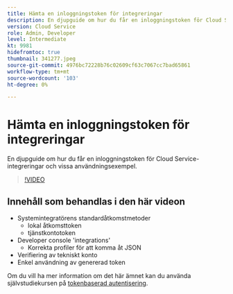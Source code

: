 ```yaml
---
title: Hämta en inloggningstoken för integreringar
description: En djupguide om hur du får en inloggningstoken för Cloud Service-integreringar och vissa användningsexempel.
version: Cloud Service
role: Admin, Developer
level: Intermediate
kt: 9981
hidefromtoc: true
thumbnail: 341277.jpeg
source-git-commit: 4976bc72228b76c02609cf63c7067cc7bad65861
workflow-type: tm+mt
source-wordcount: '103'
ht-degree: 0%

---
```



# Hämta en inloggningstoken för integreringar

En djupguide om hur du får en inloggningstoken för Cloud Service-integreringar och vissa användningsexempel.

>[!VIDEO](https://video.tv.adobe.com/v/341277/?quality=12&learn=on)

## Innehåll som behandlas i den här videon

+ Systemintegratörens standardåtkomstmetoder
   + lokal åtkomsttoken
   + tjänstkontotoken
+ Developer console &#39;integrations&#39;
   + Korrekta profiler för att komma åt JSON
+ Verifiering av tekniskt konto
+ Enkel användning av genererad token

Om du vill ha mer information om det här ämnet kan du använda självstudiekursen på [tokenbaserad autentisering](/help/headless-tutorial/authentication/overview.md).